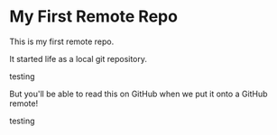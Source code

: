# My First Remote Repo

This is my first remote repo.

It started life as a local git repository.

testing

But you'll be able to read this on GitHub when we put it onto a GitHub remote!

testing
